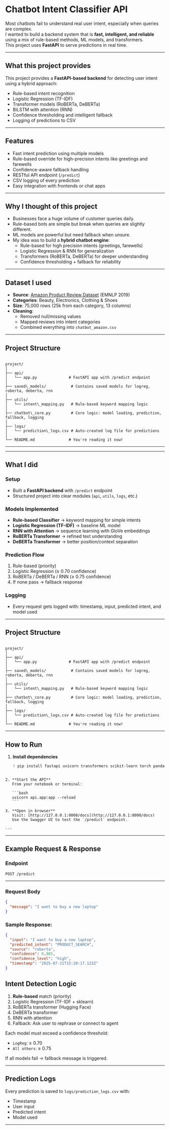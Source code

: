 # Chatbot Intent Classifier API

Most chatbots fail to understand real user intent, especially when queries are complex.  
I wanted to build a backend system that is **fast, intelligent, and reliable** using a mix of rule-based methods, ML models, and transformers.  
This project uses **FastAPI** to serve predictions in real time.

---

## What this project provides

This project provides a **FastAPI-based backend** for detecting user intent using a hybrid approach:
- Rule-based intent recognition
- Logistic Regression (TF-IDF)
- Transformer models (RoBERTa, DeBERTa)
- BiLSTM with attention (RNN)
- Confidence thresholding and intelligent fallback
- Logging of predictions to CSV

---

## Features

- Fast intent prediction using multiple models  
- Rule-based override for high-precision intents like greetings and farewells  
- Confidence-aware fallback handling  
- RESTful API endpoint (`/predict`)  
- CSV logging of every prediction  
- Easy integration with frontends or chat apps  

---

## Why I thought of this project
- Businesses face a huge volume of customer queries daily.  
- Rule-based bots are simple but break when queries are slightly different.  
- ML models are powerful but need fallback when unsure.  
- My idea was to build a **hybrid chatbot engine**:  
  - Rule-based for high precision intents (greetings, farewells)  
  - Logistic Regression & RNN for generalization  
  - Transformers (RoBERTa, DeBERTa) for deeper understanding  
  - Confidence thresholding + fallback for reliability  

---

## Dataset I used
- **Source**: [Amazon Product Review Dataset](https://nijianmo.github.io/amazon/index.html) (EMNLP 2019)  
- **Categories**: Beauty, Electronics, Clothing & Shoes  
- **Size**: 75,000 rows (25k from each category, 13 columns)  
- **Cleaning**:  
  - Removed null/missing values  
  - Mapped reviews into intent categories  
  - Combined everything into `chatbot_amazon.csv`  

---

## Project Structure

```

project/
│
├── api/
│   └── app.py              # FastAPI app with /predict endpoint
│
├── saved\_models/           # Contains saved models for logreg, roberta, deberta, rnn
│
├── utils/
│   └── intent\_mapping.py   # Rule-based keyword mapping logic
│
├── chatbot\_core.py         # Core logic: model loading, prediction, fallback, logging
│
├── logs/
│   └── prediction\_logs.csv # Auto-created log file for predictions
│
└── README.md               # You're reading it now!

````

---
---

## What I did

### Setup
- Built a **FastAPI backend** with `/predict` endpoint  
- Structured project into clear modules (`api`, `utils`, `logs`, etc.)  

### Models Implemented
- **Rule-based Classifier** → keyword mapping for simple intents  
- **Logistic Regression (TF-IDF)** → baseline ML model  
- **RNN with Attention** → sequence learning with GloVe embeddings  
- **RoBERTa Transformer** → refined text understanding  
- **DeBERTa Transformer** → better position/context separation  

### Prediction Flow
1. Rule-based (priority)  
2. Logistic Regression (≥ 0.70 confidence)  
3. RoBERTa / DeBERTa / RNN (≥ 0.75 confidence)  
4. If none pass → fallback response  

### Logging
- Every request gets logged with: timestamp, input, predicted intent, and model used  

---
## Project Structure

```

project/
│
├── api/
│   └── app.py              # FastAPI app with /predict endpoint
│
├── saved\_models/           # Contains saved models for logreg, roberta, deberta, rnn
│
├── utils/
│   └── intent\_mapping.py   # Rule-based keyword mapping logic
│
├── chatbot\_core.py         # Core logic: model loading, prediction, fallback, logging
│
├── logs/
│   └── prediction\_logs.csv # Auto-created log file for predictions
│
└── README.md               # You're reading it now!

````


---

## How to Run

1. **Install dependencies**

   ```bash
   ! pip install fastapi uvicorn transformers scikit-learn torch pandas joblib

````

2. **Start the API**
   From your notebook or terminal:

   ```bash
   uvicorn api.app:app --reload
   ```

3. **Open in browser**
   Visit: [http://127.0.0.1:8000/docs](http://127.0.0.1:8000/docs)
   Use the Swagger UI to test the `/predict` endpoint.

---
`````

---

## Example Request & Response

### Endpoint
`POST /predict`

---

### Request Body
```json
{
  "message": "I want to buy a new laptop"
}

```
### Sample Response:
```json
{
  "input": "I want to buy a new laptop",
  "predicted_intent": "PRODUCT_SEARCH",
  "source": "roberta",
  "confidence": 0.985,
  "confidence_level": "high",
  "timestamp": "2025-07-21T15:20:17.123Z"
}

````

## Intent Detection Logic

1. **Rule-based** match (priority)
2. Logistic Regression (TF-IDF + sklearn)
3. RoBERTa transformer (Hugging Face)
4. DeBERTa transformer
5. RNN with attention
6. Fallback: Ask user to rephrase or connect to agent

Each model must exceed a confidence threshold:

* `LogReg`: ≥ 0.70
* `All others`: ≥ 0.75

If all models fail → fallback message is triggered.

---

## Prediction Logs

Every prediction is saved to `logs/prediction_logs.csv` with:

* Timestamp
* User input
* Predicted intent
* Model used

---
